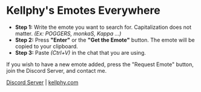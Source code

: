 # Kellphy's Emotes Everywhere
- **Step 1:** Write the emote you want to search for. Capitalization does not matter. *(Ex: POGGERS, monkaS, Kappa ...)*
- **Step 2:** Press **"Enter"** or the **"Get the Emote"** button. The emote will be copied to your clipboard.
- **Step 3:** Paste *(Ctrl+V)* in the chat that you are using.

If you wish to have a new emote added, press the "Request Emote" button, join the Discord Server, and contact me.

[Discord Server](https://discord.gg/ycYmMmP/) | [kellphy.com](https://kellphy.com/)
